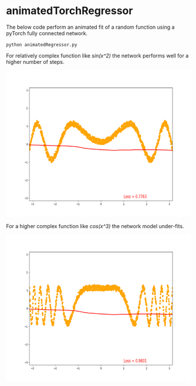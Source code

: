 # animatedTorchRegressor

The below code perform an animated fit of a random function using a pyTorch fully connected network. 
```
python animatedRegressor.py
```
For relatively complex function like *sin(x^2)* the network performs well for a higher number of steps. 


<img src="https://github.com/ddevetak/animatedTorchRegressor/blob/master/fun1.gif" width="600" height="400">


For a higher complex function like *cos(x^3)* the network model under-fits. 


<img src="https://github.com/ddevetak/animatedTorchRegressor/blob/master/fun2.gif" width="600" height="400">
